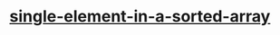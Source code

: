 # [single-element-in-a-sorted-array](https://leetcode-cn.com/problems/single-element-in-a-sorted-array)
